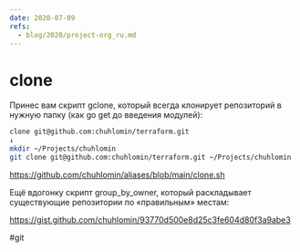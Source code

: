 ```yaml
---
date: 2020-07-09
refs:
  - blog/2020/project-org_ru.md
---
```


# clone

Принес вам скрипт gclone, который всегда клонирует репозиторий в нужную папку (как go get до введения модулей):

```bash
clone git@github.com:chuhlomin/terraform.git
↓
mkdir ~/Projects/chuhlomin
git clone git@github.com:chuhlomin/terraform.git ~/Projects/chuhlomin
```

https://github.com/chuhlomin/aliases/blob/main/clone.sh

Ещё вдогонку скрипт group_by_owner, который раскладывает существующие репозитории по «правильным» местам:

https://gist.github.com/chuhlomin/93770d500e8d25c3fe604d80f3a9abe3

#git
